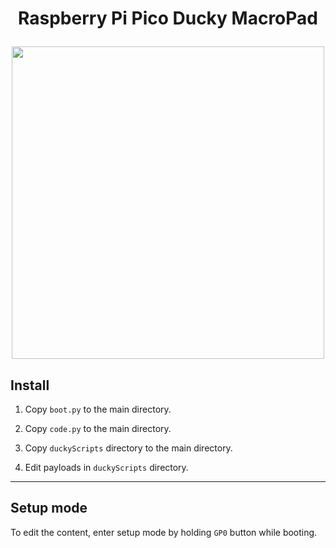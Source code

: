 
<h1 align="center"> 
  <p>Raspberry Pi Pico Ducky MacroPad</p>
<img src="https://user-images.githubusercontent.com/44366184/151918985-725e82f5-ea5b-4967-bcd0-7b3cf5fcfa94.jpeg" height="500" />
  
</h1>

## Install

1. Copy `boot.py` to the main directory.

2. Copy `code.py` to the main directory.

3. Copy `duckyScripts` directory to the main directory.

4. Edit payloads in `duckyScripts` directory.

___

## Setup mode

To edit the content, enter setup mode by holding `GP0` button while booting.
 
